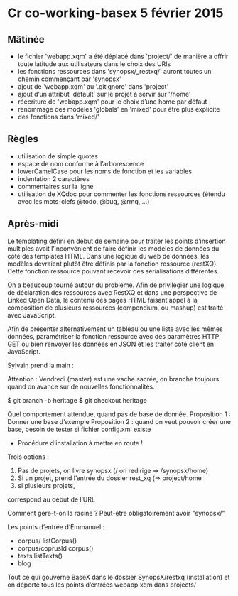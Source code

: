 # Cr co-working-basex 5 février 2015

## Mâtinée
- le fichier 'webapp.xqm' a été déplacé dans 'project/' de manière à offrir toute latitude aux utilisateurs dans le choix des URIs
- les fonctions ressources dans 'synopsx/_restxq/' auront toutes un chemin commençant par 'synopsx'
- ajout de 'webapp.xqm' au '.gitignore' dans 'project'
- ajout d’un attribut 'default' sur le projet à servir sur '/home'
- réécriture de 'webapp.xqm' pour le choix d’une home par défaut
- renommage des modèles 'globals' en 'mixed' pour être plus explicite
-  des fonctions dans 'mixed/'

## Règles
- utilisation de simple quotes
- espace de nom conforme à l’arborescence
- lowerCamelCase pour les noms de fonction et les variables
- indentation 2 caractères
- commentaires sur la ligne
- utilisation de XQdoc pour commenter les fonctions ressources (étendu avec les mots-clefs @todo, @bug, @rmq, ...)

## Après-midi

Le templating défini en début de semaine pour traiter les points d’insertion multiples avait l’inconvénient de faire définir les modèles de données du côté des templates HTML. Dans une logique du web de données, les modèles devraient plutôt être définis par la fonction ressource (restXQ). Cette fonction ressource pouvant recevoir des sérialisations différentes.

On a beaucoup tourné autour du problème. Afin de privilégier une logique de déclaration des ressources avec RestXQ et dans une perspective de Linked Open Data, le contenu des pages HTML faisant appel à la composition de plusieurs ressources (compendium, ou mashup) est traité avec JavaScript.

Afin de présenter alternativement un tableau ou une liste avec les mêmes données, paramétriser la fonction ressource avec des paramètres HTTP GET ou bien renvoyer les données en JSON et les traiter côté client en JavaScript.

  
Sylvain prend la main :

Attention : Vendredi (master) est une vache sacrée, on branche toujours quand on avance sur de nouvelles fonctionnalités.

$ git branch -b heritage
$ git checkout heritage

Quel comportement attendue, quand pas de base de donnée. 
Proposition 1 : Donner une base d’exemple
Proposition 2 : quand on veut pouvoir créer une base, besoin de tester si fichier config.xml existe

- Procédure d’installation à mettre en route !

Trois options :
1) Pas de projets, on livre synopsx (/ on redirige => /synopsx/home)
2) Si un projet, prend l’entrée du dossier rest_xq (=> project/home
3) si plusieurs projets, 

<resourceName> correspond au début de l’URL

Comment gère-t-on la racine ? Peut-être obligatoirement avoir "synopsx/"

Les points d’entrée d’Emmanuel :
- corpus/           listCorpus()
- corpus/coprusId   corpus()
- texts             listTexts()
- blog              


Tout ce qui gouverne BaseX dans le dossier SynopsX/restxq (installation) et on déporte tous les points d’entrées webapp.xqm dans projects/

